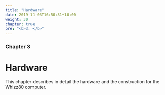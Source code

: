```yaml
---
title: "Hardware"
date: 2019-11-03T16:50:31+10:00
weight: 30
chapter: true
pre: "<b>3. </b>"
---
```

### Chapter 3

# Hardware

This chapter describes in detail the hardware and the construction for the Whizz80 computer.
